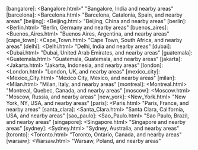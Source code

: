 [all_pages]: <All_Pages.html> "All Pages in this Wiki"
[all_articles]: <articles/All_Articles.html> "All Articles in this Wiki"
[all_slides]: <slides/All_Slides.html> "All Presentations in this Wiki"
[all_news]: <news/index.html> "All News in this Wiki"
[recent_changes]: <Recent_Changes.html> "Recent changes in this Wiki"

[adobe_air]: <Adobe_AIR.html> "Adobe Integrated Runtime (AIR)"
[alicejs]: <AliceJS.html> "Alice - A Lightweight Independent CSS Engine"
[air]: <AIR.html> "Adobe Integrated Runtime (AIR)"
[apache_cordova]: <Apache_Cordova.html> "The Open Source HTML5 Cross-Platform Framework"
[bbuijs]: <bbUIjs.html> "A WebWorks-based Framework to write HTML5 applications using BBOS and BB10 Conventions"
[blackberry_10]: <BlackBerry_10.html> "The next generation BlackBerry Platform"
[bps]: <BlackBerry_Platform_Services.html> "BlackBerry Platform Services"
[bugs]: <Bugs.html> "Filing and Searching for Bugs"
[camera]: <Camera.html> "Camera APIs"
[cascades]: <Cascades.html> "Cascades"
[cascades_samples]: <Cascades_Samples.html> "Cascades_Samples"
[debugtoken]: <DebugToken.html> "DebugToken"
[events]: <Events.html> "Events"
[frogatto]: <Frogatto.html> "A 2-D Game"
[html5]: <HTML5.html> "The BlackBerry HTML5 Software Platform"
[html5_samples]: <HTML5_Samples.html> "Open Source Samples showcasing the HTML5 technology on BlackBerry"
[html5_tools]: <HTML5_Tools.html> "Tools useful for HTML5 Development"
[nfc]: <NFC.html> "NFC - Near Field Communication"
[nodebeat]: <NodeBeat.html> "Visual Music App"
[opencv]: <OpenCV.html> "Language that leverages GPUs"
[openframeworks]: <OpenFrameworks.html> "Open Source Framework for Creative Media Applications"
[opengl]: <OpenGL.html> "Language .."
[open_source]: <Open_Source.html> "Open Source Actvities at RIM"
[picturewall]: <PictureWall.html> "PictureWall Sample Application"
[phonegap]: <PhoneGap.html> "Original cross-platform framework from Nitobi"
[python]: <Python.html> "Python"
[qr_code]: <QR_Code.html> "QR Codes - Quick Release Codes"
[qml]: <QML.html> "Qt Meta Language"
[qsa]: <QNX_Sound_Architecture.html> "QNX Sound Architecture"
[qt]: <Qt.html> "Qt"
[samples]: <Samples.html> "Code Samples"
[slideshare]: <SlideShare.html> "Presentations at SlideShare"
[threejs]: <threeJS.html> "A WebGL 3-D Framework"
[url_launcher]: <URL_Launcher.html> "URL Launching Application"
[webgl]: <WebGL.html> "OpenGL ES 2.0 for the Web"
[webkit]: <Webkit.html> "An Open Source Browser Layout Engine"
[webworks]: <WebWorks.html> "A framework to write HTML5 Applications for the BlackBerry Platform"
[youtube]: <YouTube.html> "Videos at YouTube"

[gameplay]: <GamePlay.html> "Portable, OpenSource Gaming Framework"
[jquery-mobile]: <jQuery-Mobile-Samples.html> "jQuery-Mobile-Samples Repository"

[code_samples]: <Code_Samples.html> "Code Samples"

[repo:alut]: <https://github.com/blackberry/ALUT> "Repo: ALUT, OpenAL Utilities"
[repo:bbuijs]: <http://github.com/blackberry/bbui.js> "Repo: bbUI.js Framework for WebWorks"
[repo:cascades-community-samples]: <http://github.com/blackberry/Cascades-Community-Samples> "Repo: Community - RIM and non-RIM - Samples using the Cascades framework"
[repo:cascades-samples]: <http://github.com/blackberry/Cascades-Samples> "repo: Official Cascades Samples"
[repo:gameplay]: <http://github.com/blackberry/Gameplay> "Repo: Gameplay, a Portable, OpenSource Gaming Framework"
[repo:jquery-mobile-samples]: <http://github.com/blackberry/jQuery-Mobile-Samples> "Repo: jQuery-Mobile-Samples Repository"
[repo:ndk-samples]: <http://github.com/blackberry/NDK-Samples> "Repo: Native Samples that can be used with the NDK"
[repo:openal]: <http://github.com/blackberry/OpenAL> "Repo: OpenAL"
[repo:picturewall]: <http://github.com/blackberry/PictureWall> "Repo: HTML5 Application to display pictures on a wall of devices"
[repo:qrencode]: <http://github.com/blackberry/QREncode> "QREncode Repository"
[repo:ripple-ui]: <http://github.com/blackberry/Ripple-UI> "Repo: Ripple UI Emulator"
[repo:ripple-framework]: <http://github.com/blackberry/Ripple-Framework> "Repo: Ripple Framework"
[repo:ripple-services]: <http://github.com/blackberry/Ripple-Services> "Repo: Ripple Services"
[repo:sdl]: <http://github.com/blackberry/SDL> "Repo:SDL"
[repo:scoreloop-samples]: <http://github.com/blackberry/Scoreloop-Samples> "Socoreloop-Samples Repository"
[repo:webgl-samples]: <http://github.com/blackberry/webgl-samples> "Repository for Community - RIM and non-RIM - Samples using WebGL"
[repo:webworks-samples]: <http://github.com/blackberry/webworks-samples> "Repository for Community - RIM and non-RIM - Samples using the BlackBerry Webworks framework"
[repo:zxing]: <http://github.com/blackberry/ZXing> "ZXing Repository"

[ripple]: <TBD> "TBD"

[air_samples]: <TBD> "TBD"
[bws_samples]: <TBD> "TBD"
[code_signing]: <TBD> "TBD"
[gaming_samples]: <TBD> "TBD"

[bb6]: <TBD> "TBD"
[bb7]: <TBD> "TBD"
[bridge]: <TBD> "TBD"
[qnx]: <TBD> "TBD"
[tunneltilt]: <TBD> "TBD"

[bbw]: <TBD> "TBD"
[bb10jam]: <BlackBerry_Jam.html> "BlackBerry 10 Jam"
[devcon]: <Developer_Conferences.html> "Developer Conferences"
[devcon2011_america]: <Developer_Conferences.html> "Developer Conferences"
[devcon2011_asia]: <Developer_Conferences.html> "Developer Conferences"
[devcon2012_europe]: <Developer_Conferences.html> "Developer Conferences"

[blackberry_playbook]: <TBD> "BlackBerry PlayBook"
[playbook]: <TBD> "BlackBerry PlayBook"

[clifford_hung]: <Clifford_Hung.html> "Clifford Hung"
[laurence_muller]: <Laurence_Muller.html> "Laurence Muller"
[tim_neil]: <Tim_Neil.html> "Tim Neil"

[seth_sandler]: <TBD> "TBD"

[jonathan_feldstein]: <TBD> "TBD"
[laurent_hasson]: <TBD> "TBD"
[ken_wallis]: <TBD> "TBD"
[gord_tanner]: <TBD> "TBD"
[andy_abgottspon]: <TBD> "TBD"
[eduardo_pelegrillopart]: <TBD> "TBD"
[george_staikos]: <TBD> "TBD"

[asl2]: <http://www.apache.org/licenses/LICENSE-2.0.html> "Apache License, Version 2.0"
[gpl]: <TBD> "TBD"
[bsd]: <http://en.wikipedia.org/wiki/BSD_licenses> "BSD Licenses, at Wikipedia"

[dc12e_dev339]: <slides/devcon2012-europe/Which_Programming_Environment_for_You.html> "Which Programming Environment is Right for You?"
[dc12e_dev311]: <slides/devcon2012-europe/Build_NFC_App.html> "How to Build an NFC-Enabled App"
[dc12e_dev319]: <slides/devcon2012-europe/Introduction_to_PlayBook_NDK.html> "Introduction to the BlackBerry PlayBook Native SDK: Building a Sample Application"
[dc12e_dev301]: <slides/devcon2012-europe/Introduction_to_WebWorks.html> "Introduction to BlackBerry WebWorks"
[dc12e_dev345]: <slides/devcon2012-europe/Mastering_Java_Layouts.html> "Mastering Java Layouts: Fields, Managers, and Screens"

[mwc2012_asaunders]: <slides/mwc2012/BlackBerry_Dev_Community.html> "The BlackBerry Developer Community"

[austin]: <Austin.html> "Austin, Texas, USA, and nearby areas"
[bangalore]: <Bangalore.html>" "Bangalore, India and nearby areas"
[barcelona]: <Barcelona.html> "Barcelona, Catalonia, Spain, and nearby areas"
[beijing]: <Beijing.html> "Beijing, China and nearby areas"
[berlin]: <Berlin.html> "Berlin, Germany and nearby areas"
[buenos_aires]: <Buenos_Aires.html> "Buenos Aires, Argentina, and nearby areas"
[cape_town]: <Cape_Town.html> "Cape Town, South Africa, and nearby areas"
[delhi]: <Delhi.html> "Delhi, India and nearby areas"
[dubai]: <Dubai.html> "Dubai, United Arab Emirates, and nearby areas"
[guatemala]: <Guatemala.html> "Guatemala, Guatemala, and nearby areas"
[jakarta]: <Jakarta.html> "Jakarta, Indonesia, and nearby areas"
[london]: <London.html> "London, UK, and nearby areas"
[mexico_city]: <Mexico_City.html> "Mexico City, Mexico, and nearby areas"
[milan]: <Milan.html> "Milan, Italy, and nearby areas"
[montreal]: <Montreal.html> "Montreal, Quebec, Canada, and nearby areas"
[moscow]: <Moscow.html> "Moscow, Russia, and nearby areas"
[new_york]: <New_York.html> "New York, NY, USA, and nearby areas"
[paris]: <Paris.html> "Paris, France, and nearby areas"
[santa_clara]: <Santa_Clara.html> "Santa Clara, California, USA, and nearby areas"
[sao_paulo]: <Sao_Paulo.html> "Sao Paulo, Brazil, and nearby areas"
[singapore]: <Singapore.html> "Singapore and nearby areas"
[sydney]: <Sydney.html> "Sydney, Australia, and nearby areas"
[toronto]: <Toronto.html> "Toronto, Ontario, Canada, and nearby areas"
[warsaw]: <Warsaw.html> "Warsaw, Poland, and nearby areas"